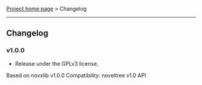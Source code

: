 [Project home page](index) > Changelog

------------------------------------------------------------------------

## Changelog


### v1.0.0

- Release under the GPLv3 license.

Based on novxlib v1.0.0
Compatibility: noveltree v1.0 API

